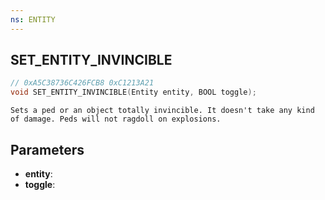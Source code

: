 ```yaml
---
ns: ENTITY
---
```

## SET_ENTITY_INVINCIBLE

```c
// 0xA5C38736C426FCB8 0xC1213A21
void SET_ENTITY_INVINCIBLE(Entity entity, BOOL toggle);
```

```
Sets a ped or an object totally invincible. It doesn't take any kind of damage. Peds will not ragdoll on explosions.
```

## Parameters
* **entity**:
* **toggle**:
